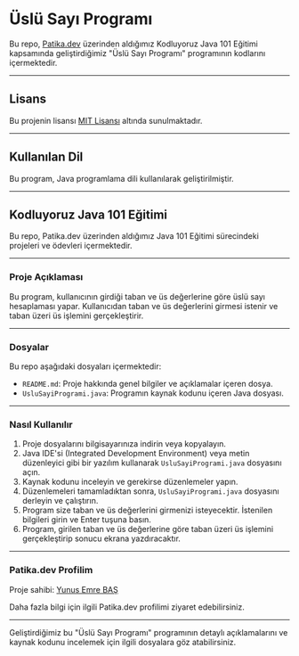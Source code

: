# Üslü Sayı Programı

Bu repo, [Patika.dev](https://www.patika.dev/tr) üzerinden aldığımız Kodluyoruz Java 101 Eğitimi kapsamında geliştirdiğimiz "Üslü Sayı Programı" programının kodlarını içermektedir.

---

## Lisans

Bu projenin lisansı [MIT Lisansı](https://opensource.org/licenses/MIT) altında sunulmaktadır.

---

## Kullanılan Dil

Bu program, Java programlama dili kullanılarak geliştirilmiştir.

---

## Kodluyoruz Java 101 Eğitimi

Bu repo, Patika.dev üzerinden aldığımız Java 101 Eğitimi sürecindeki projeleri ve ödevleri içermektedir.

---

### Proje Açıklaması

Bu program, kullanıcının girdiği taban ve üs değerlerine göre üslü sayı hesaplaması yapar. Kullanıcıdan taban ve üs değerlerini girmesi istenir ve taban üzeri üs işlemini gerçekleştirir.

---

### Dosyalar

Bu repo aşağıdaki dosyaları içermektedir:

- `README.md`: Proje hakkında genel bilgiler ve açıklamalar içeren dosya.
- `UsluSayiProgrami.java`: Programın kaynak kodunu içeren Java dosyası.

---

### Nasıl Kullanılır

1. Proje dosyalarını bilgisayarınıza indirin veya kopyalayın.
2. Java IDE'si (Integrated Development Environment) veya metin düzenleyici gibi bir yazılım kullanarak `UsluSayiProgrami.java` dosyasını açın.
3. Kaynak kodunu inceleyin ve gerekirse düzenlemeler yapın.
4. Düzenlemeleri tamamladıktan sonra, `UsluSayiProgrami.java` dosyasını derleyin ve çalıştırın.
5. Program size taban ve üs değerlerini girmenizi isteyecektir. İstenilen bilgileri girin ve Enter tuşuna basın.
6. Program, girilen taban ve üs değerlerine göre taban üzeri üs işlemini gerçekleştirip sonucu ekrana yazdıracaktır.

---

### Patika.dev Profilim

Proje sahibi: [Yunus Emre BAŞ](https://app.patika.dev/shqiptarbas)

Daha fazla bilgi için ilgili Patika.dev profilimi ziyaret edebilirsiniz.

---

Geliştirdiğimiz bu "Üslü Sayı Programı" programının detaylı açıklamalarını ve kaynak kodunu incelemek için ilgili dosyalara göz atabilirsiniz.
